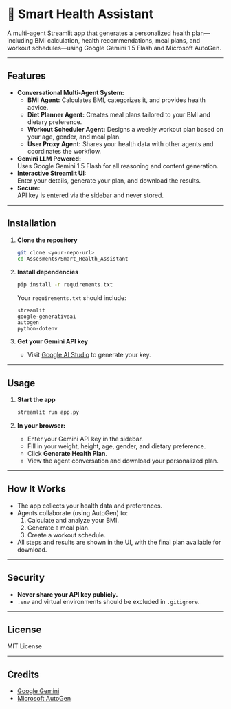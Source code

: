 # 🤖 Smart Health Assistant

A multi-agent Streamlit app that generates a personalized health plan—including BMI calculation, health recommendations, meal plans, and workout schedules—using Google Gemini 1.5 Flash and Microsoft AutoGen.

---

## Features

- **Conversational Multi-Agent System:**  
  - **BMI Agent:** Calculates BMI, categorizes it, and provides health advice.
  - **Diet Planner Agent:** Creates meal plans tailored to your BMI and dietary preference.
  - **Workout Scheduler Agent:** Designs a weekly workout plan based on your age, gender, and meal plan.
  - **User Proxy Agent:** Shares your health data with other agents and coordinates the workflow.
- **Gemini LLM Powered:**  
  Uses Google Gemini 1.5 Flash for all reasoning and content generation.
- **Interactive Streamlit UI:**  
  Enter your details, generate your plan, and download the results.
- **Secure:**  
  API key is entered via the sidebar and never stored.

---

## Installation

1. **Clone the repository**
   ```bash
   git clone <your-repo-url>
   cd Assesments/Smart_Health_Assistant
   ```

2. **Install dependencies**
   ```bash
   pip install -r requirements.txt
   ```
   Your `requirements.txt` should include:
   ```
   streamlit
   google-generativeai
   autogen
   python-dotenv
   ```

3. **Get your Gemini API key**
   - Visit [Google AI Studio](https://aistudio.google.com/app/apikey) to generate your key.

---

## Usage

1. **Start the app**
   ```bash
   streamlit run app.py
   ```

2. **In your browser:**
   - Enter your Gemini API key in the sidebar.
   - Fill in your weight, height, age, gender, and dietary preference.
   - Click **Generate Health Plan**.
   - View the agent conversation and download your personalized plan.

---

## How It Works

- The app collects your health data and preferences.
- Agents collaborate (using AutoGen) to:
  1. Calculate and analyze your BMI.
  2. Generate a meal plan.
  3. Create a workout schedule.
- All steps and results are shown in the UI, with the final plan available for download.

---

## Security

- **Never share your API key publicly.**
- `.env` and virtual environments should be excluded in `.gitignore`.

---

## License

MIT License

---

## Credits

- [Google Gemini](https://aistudio.google.com/)
- [Microsoft AutoGen](https://github.com/microsoft/autogen)